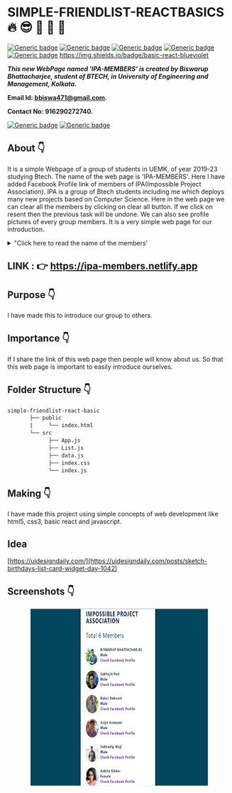 # SIMPLE-FRIENDLIST-REACTBASICS :fire: :sunglasses: :star_struck: :boy: :girl:

 [![Generic badge](https://img.shields.io/badge/advance-html5-red)](https://shields.io/) [![Generic badge](https://img.shields.io/badge/v%207.12.0-npm-blueviolet)](https://shields.io/)  [![Generic badge](https://img.shields.io/badge/advance-css3-green)](https://shields.io/) [![Generic badge](https://img.shields.io/badge/Advance-javascript-orange)](https://shields.io/) [![Generic badge](https://img.shields.io/badge/Advance-javascript-orange)](https://shields.io/) https://img.shields.io/badge/basic-react-blueviolet

***This new WebPage named 'IPA-MEMBERS' is created by Biswarup Bhattacharjee, student of BTECH, in University of Engineering and Management, Kolkata.***

**Email Id: bbiswa471@gmail.com.** 

**Contact No: 916290272740.** 

[![Generic badge](https://img.shields.io/badge/contact%20me-facebook-blue)](https://www.facebook.com/biswarup.bhattacharjee.5811) [![Generic badge](https://img.shields.io/badge/visit%20my%20projects%20-github-brightgreen)](https://github.com/biswa2210)

## About :point_down: 

<div align="justified">

It is a simple Webpage of a group of students in UEMK, of year 2019-23 studying Btech. The name of the web page is 'IPA-MEMBERS'. Here I have added Facebook Profile link of members of IPA(Impossible Project Association). IPA is a group of Btech students including me which deploys many new projects based on Computer Science. Here in the web page we can clear all the members by clicking on clear all button. If we click on resent then the previous task will be undone. We can also see profile pictures of every group members. It is a very simple web page for our introduction.
      
</div>

 <details>
       <summary>"Click here to read the name of the members'</summary>
 
 ## Members :point_down:
 
 - Biswarup Bhattacharjee<br>
 - Subhajit Pati<br>
 - Rahul Debnath<br>
 - Arijit Goswami<br>
 - Subhadip Maji<br>
 - Ankita Sikder<br>

</details>
 
## LINK : :point_right: https://ipa-members.netlify.app

## Purpose :point_down:

<div align="justified">

I have made this to introduce our group to others.
</div>

## Importance :point_down:

<div align="justified">

If I share the link of this web page then people will know about us. So that this web page is important to easily introduce ourselves.

</div>

## Folder Structure :point_down:
```bash
simple-friendlist-react-basic
       ├── public
       |     └── index.html
       └── src
             ├── App.js
             ├── List.js
             ├── data.js
             ├── index.css
             └── index.js           
```

## Making :point_down:

<div align="justified">

I have made this project using simple concepts of web development like html5, css3, basic react and javascript. 
</div>

## Idea

[https://uidesigndaily.com/](https://uidesigndaily.com/posts/sketch-birthdays-list-card-widget-day-1042)

## Screenshots :point_down: 

<div align="center">
  

<a href="ipa.PNG"><img src="ipa.PNG" width="400" height= "400"></a> 
</div>








